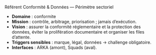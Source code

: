 Référent Conformité & Données — Périmètre sectoriel

- **Domaine** : conformite
- **Mission** : contrôle, arbitrage, priorisation ; jamais d’exécution.
- **Vision** : assurer la conformité réglementaire et la protection des données, éviter la prolifération documentaire et organiser les files d’attente.
- **Triggers sensibles** : marque, légal, données → challenge obligatoire.
- **Interfaces** : ARKA (amont), Squads (aval).
